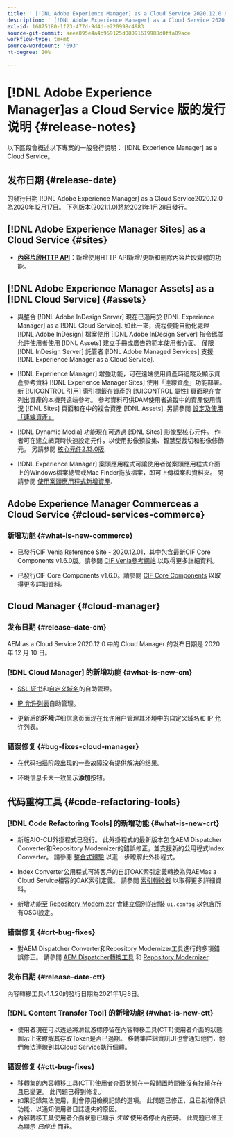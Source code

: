```yaml
---
title: ' [!DNL Adobe Experience Manager] as a Cloud Service 2020.12.0 版的发行说明。'
description: ' [!DNL Adobe Experience Manager] as a Cloud Service 2020.12.0 版的发行说明。'
exl-id: 16875180-1f23-477d-9d4d-e220998c4983
source-git-commit: aeee895e4a4b959125d08091619988d0ffa09ace
workflow-type: tm+mt
source-wordcount: '693'
ht-degree: 20%

---
```


# [!DNL Adobe Experience Manager]as a Cloud Service 版的发行说明 {#release-notes}

以下區段會概述以下專案的一般發行說明： [!DNL Experience Manager] as a Cloud Service。

## 发布日期 {#release-date}

的發行日期 [!DNL Adobe Experience Manager] as a Cloud Service2020.12.0為2020年12月17日。
下列版本(2021.1.0)將於2021年1月28日發行。

## [!DNL Adobe Experience Manager Sites] as a Cloud Service {#sites}

* **[內容片段HTTP API](/help/assets/content-fragments/assets-api-content-fragments.md)**：新增使用HTTP API新增/更新和刪除內容片段變體的功能。

## [!DNL Adobe Experience Manager Assets] as a [!DNL Cloud Service] {#assets}

* 與整合 [!DNL Adobe InDesign Server] 現在已適用於 [!DNL Experience Manager] as a [!DNL Cloud Service]. 如此一來，流程便能自動化處理 [!DNL Adobe InDesign] 檔案使用 [!DNL Adobe InDesign Server] 指令碼並允許使用者使用 [!DNL Assets] 建立手冊或廣告的範本使用者介面。 僅限 [!DNL InDesign Server] 託管者 [!DNL Adobe Managed Services] 支援 [!DNL Experience Manager as a Cloud Service]. <!-- TBD: Add link to article. -->

* [!DNL Experience Manager] 增強功能，可在遠端使用資產時追蹤及顯示資產參考資料 [!DNL Experience Manager Sites] 使用「連線資產」功能部署。 新 [!UICONTROL 引用] 索引標籤在資產的 [!UICONTROL 屬性] 頁面現在會列出資產的本機與遠端參考。 參考資料可供DAM使用者追蹤中的資產使用情況 [!DNL Sites] 頁面和在中的複合資產 [!DNL Assets]. 另請參閱 [設定及使用「連線資產」](/help/assets/use-assets-across-connected-assets-instances.md).

* [!DNL Dynamic Media] 功能現在可透過 [!DNL Sites] 影像型核心元件。 作者可在建立網頁時快速設定元件，以使用影像預設集、智慧型裁切和影像修飾元。 另請參閱 [核心元件2.13.0版](https://github.com/adobe/aem-core-wcm-components/releases/tag/core.wcm.components.reactor-2.13.0).

* [!DNL Experience Manager] 案頭應用程式可讓使用者從案頭應用程式介面上的Windows檔案總管或Mac Finder拖放檔案，即可上傳檔案和資料夾。 另請參閱 [使用案頭應用程式新增資產](https://experienceleague.adobe.com/docs/experience-manager-desktop-app/using/using.html#upload-and-add-new-assets-to-aem).

## Adobe Experience Manager Commerceas a Cloud Service {#cloud-services-commerce}

### 新增功能 {#what-is-new-commerce}

* 已發行CIF Venia Reference Site - 2020.12.01，其中包含最新CIF Core Components v1.6.0版。請參閱 [CIF Venia參考網站](https://github.com/adobe/aem-cif-guides-venia/releases/tag/venia-2020.12.01) 以取得更多詳細資料。

* 已發行CIF Core Components v1.6.0。請參閱 [CIF Core Components](https://github.com/adobe/aem-core-cif-components/releases/tag/core-cif-components-reactor-1.6.0) 以取得更多詳細資料。

## Cloud Manager {#cloud-manager}

### 发布日期 {#release-date-cm}

AEM as a Cloud Service 2020.12.0 中的 Cloud Manager 的发布日期是 2020 年 12 月 10 日。

### [!DNL Cloud Manager] 的新增功能 {#what-is-new-cm}

* [SSL 证书](/help/implementing/cloud-manager/managing-ssl-certifications/introduction.md)和[自定义域名](/help/implementing/cloud-manager/custom-domain-names/introduction.md)的自助管理。

* [IP 允许列表](/help/implementing/cloud-manager/ip-allow-lists/introduction.md)自助管理。

* 更新后的&#x200B;**环境**&#x200B;详细信息页面现在允许用户管理其环境中的自定义域名和 IP 允许列表。

### 错误修复 {#bug-fixes-cloud-manager}

* 在代码扫描阶段出现的一些故障没有提供解决的结果。

* 环境信息卡未一致显示&#x200B;**添加**&#x200B;按钮。

## 代码重构工具 {#code-refactoring-tools}

### [!DNL Code Refactoring Tools] 的新增功能 {#what-is-new-crt}

* 新版AIO-CLI外掛程式已發行。 此外掛程式的最新版本包含AEM Dispatcher Converter和Repository Modernizer的錯誤修正，並支援新的公用程式Index Converter。 請參閱 [整合式體驗](https://experienceleague.adobe.com/docs/experience-manager-cloud-service/moving/refactoring-tools/unified-experience.html?lang=en#benefits) 以進一步瞭解此外掛程式。

* Index Converter公用程式可將客戶的自訂OAK索引定義轉換為與AEMas a Cloud Service相容的OAK索引定義。 請參閱 [索引轉換器](https://github.com/adobe/aem-cloud-service-source-migration/tree/master/packages/index-converter) 以取得更多詳細資料。

* 新增功能至 [Repository Modernizer](https://github.com/adobe/aem-cloud-service-source-migration/tree/master/packages/repository-modernizer) 會建立個別的封裝 `ui.config` 以包含所有OSGi設定。

### 错误修复 {#crt-bug-fixes}

* 對AEM Dispatcher Converter和Repository Modernizer工具進行的多項錯誤修正。 請參閱 [AEM Dispatcher轉換工具](https://github.com/adobe/aem-cloud-service-source-migration/tree/master/packages/dispatcher-converter) 和 [Repository Modernizer](https://github.com/adobe/aem-cloud-service-source-migration/tree/master/packages/repository-modernizer).

### 发布日期 {#release-date-ctt}

內容轉移工具v1.1.20的發行日期為2021年1月8日。

### [!DNL Content Transfer Tool] 的新增功能 {#what-is-new-ctt}

* 使用者現在可以透過將滑鼠游標停留在內容轉移工具(CTT)使用者介面的狀態圖示上來瞭解其存取Token是否已過期。 移轉集詳細資訊UI也會通知他們，他們無法連線到其Cloud Service執行個體。

### 错误修复 {#ctt-bug-fixes}

* 移轉集的內容轉移工具(CTT)使用者介面狀態在一段閒置時間後沒有持續存在且已變更。 此问题已得到修复。
* 如果記錄無法使用，則會停用檢視記錄的選項。 此問題已修正，且已新增傳訊功能，以通知使用者日誌遺失的原因。
* 內容轉移工具使用者介面狀態已顯示 *失敗* 使用者停止內嵌時。 此問題已修正為顯示 *已停止* 而非。
